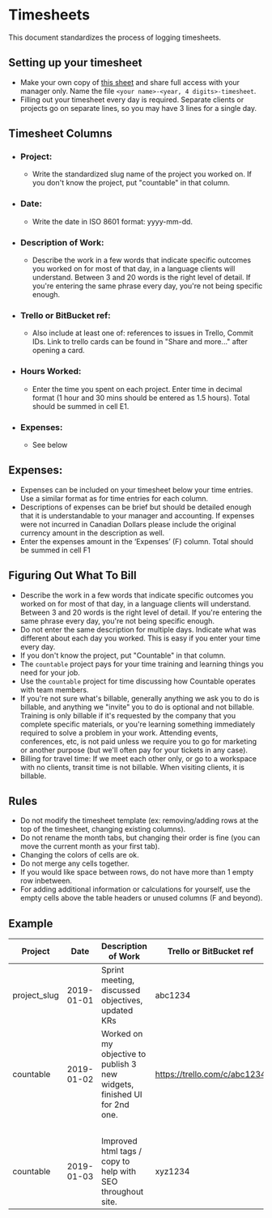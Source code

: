 # Timesheets
This document standardizes the process of logging timesheets.

## Setting up your timesheet
  * Make your own copy of [this sheet](https://drive.google.com/open?id=1kPxAPNnCAWGFag1zHUttEtScNnVE3gQRjt0wQEFbpwI) and share full access with your manager only. Name the file `<your name>-<year, 4 digits>-timesheet`.
  * Filling out your timesheet every day is required. Separate clients or projects go on separate lines, so you may have 3 lines for a single day.

## Timesheet Columns
*  ### Project:
    * Write the standardized slug name of the project you worked on. If you don't know the project, put "countable" in that column.
*  ### Date:
    * Write the date in ISO 8601 format: yyyy-mm-dd.
*  ### Description of Work:
    * Describe the work in a few words that indicate specific outcomes you worked on for most of that day, in a language clients will understand. Between 3 and 20 words is the right level of detail. If you're entering the same phrase every day, you're not being specific enough.
*  ### Trello or BitBucket ref:
    * Also include at least one of: references to issues in Trello, Commit IDs. Link to trello cards can be found in "Share and more..." after opening a card.
*  ### Hours Worked: 
    * Enter the time you spent on each project. Enter time in decimal format (1 hour and 30 mins should be entered as 1.5 hours). Total should be summed in cell E1. 
*  ### Expenses:
    * See below
    
## Expenses: 
* Expenses can be included on your timesheet below your time entries. Use a similar format as for time entries for each column. 
* Descriptions of expenses can be brief but should be detailed enough that it is understandable to your manager and accounting. If expenses were not incurred in Canadian Dollars please include the original currency amount in the description as well. 
* Enter the expenses amount in the ‘Expenses’ (F) column. Total should be summed in cell F1


## Figuring Out What To Bill

  * Describe the work in a few words that indicate specific outcomes you worked on for most of that day, in a language clients will understand. Between 3 and 20 words is the right level of detail. If you're entering the same phrase every day, you're not being specific enough.
  * Do not enter the same description for multiple days. Indicate what was different about each day you worked. This is easy if you enter your time every day.
  * If you don't know the project, put "Countable" in that column.
  * The `countable` project pays for your time training and learning things you need for your job.
  * Use the `countable` project for time discussing how Countable operates with team members.
  * If you're not sure what's billable, generally anything we ask you to do is billable, and anything we "invite" you to do is optional and not billable. Training is only billable if it's requested by the company that you complete specific materials, or you're learning something immediately required to solve a problem in your work. Attending events, conferences, etc, is not paid unless we require you to go for marketing or another purpose (but we'll often pay for your tickets in any case).
  * Billing for travel time: If we meet each other only, or go to a workspace with no clients, transit time is not billable. When visiting clients, it is billable.

## Rules
* Do not modify the timesheet template (ex: removing/adding rows at the top of the timesheet, changing existing columns).
* Do not rename the month tabs, but changing their order is fine (you can move the current month as your first tab).
* Changing the colors of cells are ok.
* Do not merge any cells together.
* If you would like space between rows, do not have more than 1 empty row inbetween.
* For adding additional information or calculations for yourself, use the empty cells above the table headers or unused columns (F and beyond).

## Example
| Project      | Date       | Description of Work | Trello or BitBucket ref      | Hours Worked |
|--------------|------------|---------------------|------------------------------|--------------|
| project_slug | 2019-01-01 | Sprint meeting, discussed objectives, updated KRs | abc1234                      | 1            |
| countable    | 2019-01-02 | Worked on my objective to publish 3 new widgets, finished UI for 2nd one.  | https://trello.com/c/abc1234 | 2            |
| &nbsp;       |            |                     |                              |              |
| countable    | 2019-01-03 | Improved html tags / copy to help with SEO throughout site. | xyz1234                      | 3            |
